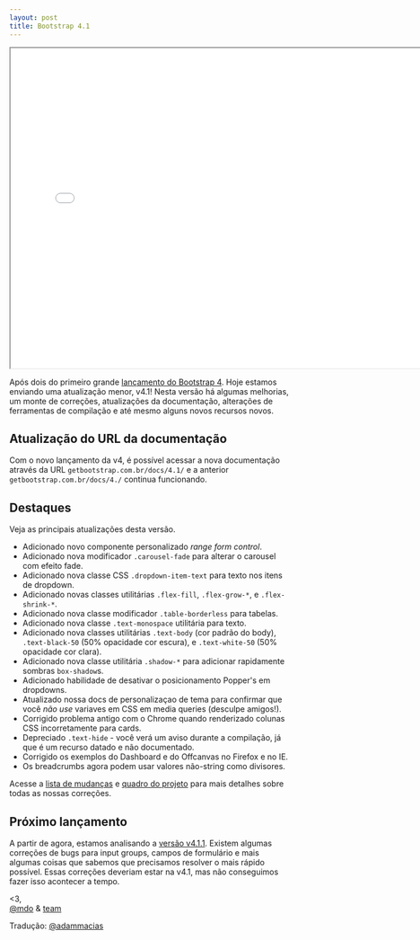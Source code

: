 ```yaml
---
layout: post
title: Bootstrap 4.1
---
```


<div class="embed-responsive embed-responsive-16by9">
  <iframe class="embed-responsive-item" src="//www.youtube.com/embed/3wxyN3z9PL4?rel=0" width="760" height="570" allowfullscreen></iframe>
</div>

Após dois do primeiro grande [lançamento do Bootstrap 4](/2018/01/18/bootstrap-4/). Hoje estamos enviando uma atualização menor, v4.1! Nesta versão há algumas melhorias, um monte de correções, atualizações da documentação, alterações de ferramentas de compilação e até mesmo alguns novos recursos novos.

## Atualização do URL da documentação

Com o novo lançamento da v4, é possível acessar a nova documentação através da URL `getbootstrap.com.br/docs/4.1/` e a anterior `getbootstrap.com.br/docs/4./` continua funcionando.

## Destaques

Veja as principais atualizações desta versão.

- Adicionado novo componente personalizado *range form control*.
- Adicionado nova modificador `.carousel-fade` para alterar o carousel com efeito fade.
- Adicionado nova classe CSS `.dropdown-item-text` para texto nos itens de dropdown.
- Adicionado novas classes utilitárias `.flex-fill`, `.flex-grow-*`, e `.flex-shrink-*`.
- Adicionado nova classe modificador `.table-borderless` para tabelas.
- Adicionado nova classe `.text-monospace` utilitária para texto.
- Adicionado nova classes utilitárias `.text-body` (cor padrão do body), `.text-black-50` (50% opacidade cor escura), e `.text-white-50` (50% opacidade cor clara).
- Adicionado nova classe utilitária `.shadow-*` para adicionar rapidamente sombras `box-shadow`s.
- Adicionado habilidade de desativar o posicionamento Popper's em dropdowns.
- Atualizado nossa docs de personalizaçao de tema para confirmar que você _não use_ variaves em CSS em media queries (desculpe amigos!).
- Corrigido problema antigo com o Chrome quando renderizado colunas CSS incorretamente para cards.
- Depreciado `.text-hide` - você verá um aviso durante a compilação, já que é um recurso datado e não documentado.
- Corrigido os exemplos do Dashboard e do Offcanvas no Firefox e no IE.
- Os breadcrumbs agora podem usar valores não-string como divisores.

Acesse a [lista de mudanças](https://github.com/twbs/bootstrap/issues/25375) e [quadro do projeto](https://github.com/twbs/bootstrap/projects/5) para mais detalhes sobre todas as nossas correções.

## Próximo lançamento

A partir de agora, estamos analisando a [versão v4.1.1](https://github.com/twbs/bootstrap/projects/13). Existem algumas correções de bugs para input groups, campos de formulário e mais algumas coisas que sabemos que precisamos resolver o mais rápido possível. Essas correções deveriam estar na v4.1, mas não conseguimos fazer isso acontecer a tempo.

<3,<br>
[@mdo](https://twitter.com/mdo) & [team](https://github.com/twbs)

Tradução: [@adammacias](https://twitter.com/adammacias)
